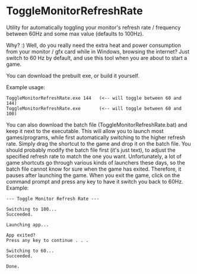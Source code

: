 # ToggleMonitorRefreshRate
Utility for automatically toggling your monitor's refresh rate / frequency between 60Hz and some max value (defaults to 100Hz).

Why? :) Well, do you really need the extra heat and power consumption from your monitor / gfx card while in Windows, browsing the internet? Just switch to 60 Hz by default, and use this tool when you are about to start a game.

You can download the prebuilt exe, or build it yourself.

Example usage:

    ToggleMonitorRefreshRate.exe 144   (<-- will toggle between 60 and 144)
    ToggleMonitorRefreshRate.exe       (<-- will toggle between 60 and 100)

You can also download the batch file (ToggleMonitorRefreshRate.bat) and keep it next to the executable. This will allow you to launch most games/programs, while first automatically switching to the higher refresh rate. Simply drag the shortcut to the game and drop it on the batch file. You should probably modify the batch file first (it's just text), to adjust the specified refresh rate to match the one you want. Unfortunately, a lot of game shortcuts go through various kinds of launchers these days, so the batch file cannot know for sure when the game has exited. Therefore, it pauses after launching the game. When you exit the game, click on the command prompt and press any key to have it switch you back to 60Hz. Example:

    --- Toggle Monitor Refresh Rate ---
    
    Switching to 100...
    Succeeded.
    
    Launching app...
    
    App exited?
    Press any key to continue . . .
    
    Switching to 60...
    Succeeded.
    
    Done.
